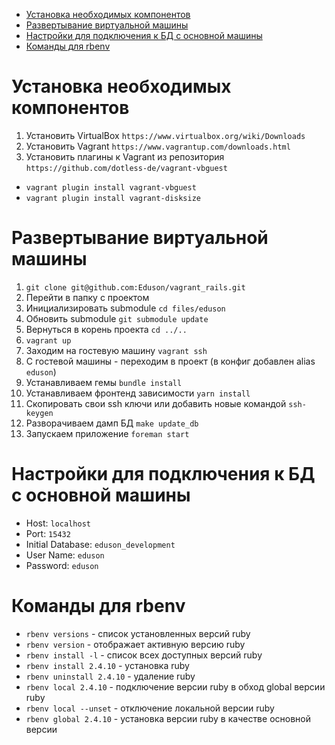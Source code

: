 - [Установка необходимых компонентов](#установка-необходимых-компонентов)
- [Развертывание виртуальной машины](#развертывание-виртуальной-машины)
- [Настройки для подключения к БД с основной машины](#настройки-для-подключения-к-бд-с-основной-машины)
- [Команды для rbenv](#команды-для-rbenv)

# Установка необходимых компонентов
1. Установить VirtualBox `https://www.virtualbox.org/wiki/Downloads`
2. Установить Vagrant `https://www.vagrantup.com/downloads.html`
3. Установить плагины к Vagrant из репозитория `https://github.com/dotless-de/vagrant-vbguest`
  * `vagrant plugin install vagrant-vbguest`
  * `vagrant plugin install vagrant-disksize`

# Развертывание виртуальной машины

1. `git clone git@github.com:Eduson/vagrant_rails.git`
1. Перейти в папку с проектом
1. Инициализировать submodule `cd files/eduson`
1. Обновить submodule `git submodule update`
1. Вернуться в корень проекта `cd ../..`
1. `vagrant up`
1. Заходим на гостевую машину `vagrant ssh`
1. С гостевой машины - переходим в проект (в конфиг добавлен alias `eduson`)
1. Устанавливаем гемы `bundle install`
1. Устанавливаем фронтенд зависимости `yarn install`
1. Скопировать свои ssh ключи или добавить новые командой `ssh-keygen`
1. Разворачиваем дамп БД `make update_db`
1. Запускаем приложение `foreman start`

# Настройки для подключения к БД с основной машины

  * Host: `localhost`
  * Port: `15432`
  * Initial Database: `eduson_development`
  * User Name: `eduson`
  * Password: `eduson`

# Команды для rbenv

* `rbenv versions` - список установленных версий ruby
* `rbenv version` - отображает активную версию ruby
* `rbenv install -l` - список всех доступных версий ruby
* `rbenv install 2.4.10` - установка ruby
* `rbenv uninstall 2.4.10` - удаление ruby
* `rbenv local 2.4.10` - подключение версии ruby в обход global версии ruby
* `rbenv local --unset` - отключение локальной версии ruby
* `rbenv global 2.4.10` - установка версии ruby в качестве основной версии
